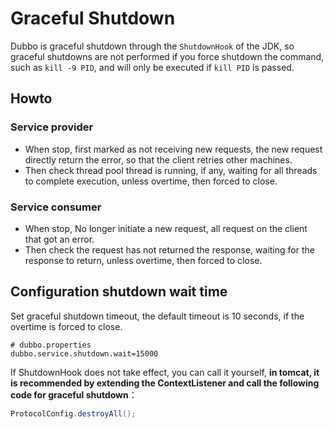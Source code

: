 # Graceful Shutdown

Dubbo is graceful shutdown through the `ShutdownHook` of the JDK, so graceful shutdowns are not performed if you force shutdown the command, such as `kill -9 PID`, and will only be executed if `kill PID` is passed.

## Howto

### Service provider

* When stop, first marked as not receiving new requests, the new request directly return the error, so that the client retries other machines.
* Then check thread pool thread is running, if any, waiting for all threads to complete execution, unless overtime, then forced to close.

### Service consumer

* When stop, No longer initiate a new request, all request on the client that got an error.
* Then check the request has not returned the response, waiting for the response to return, unless overtime, then forced to close.

## Configuration shutdown wait time

Set graceful shutdown timeout, the default timeout is 10 seconds, if the overtime is forced to close.

```properties
# dubbo.properties
dubbo.service.shutdown.wait=15000
```

If ShutdownHook does not take effect, you can call it yourself, **in tomcat, it is recommended by extending the ContextListener and call the following code for graceful shutdown**：

```java
ProtocolConfig.destroyAll();
```
